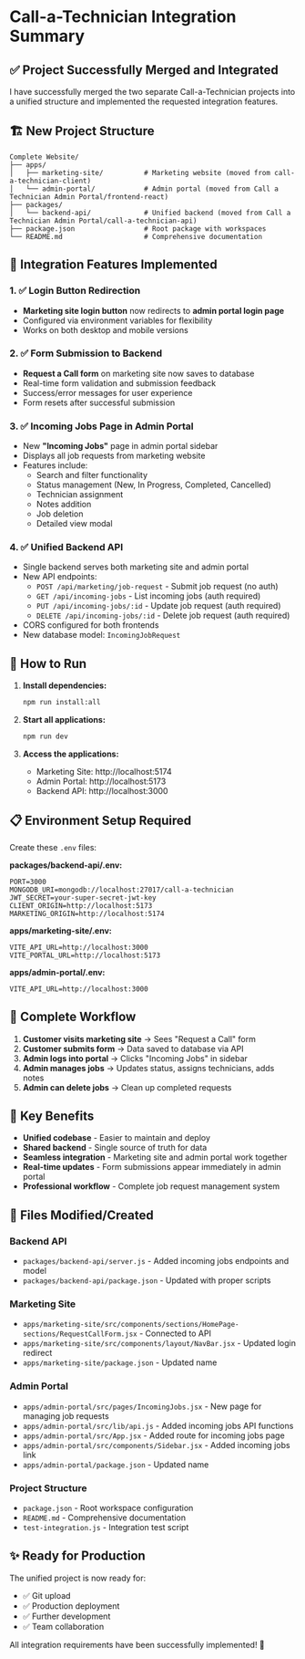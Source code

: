 # Call-a-Technician Integration Summary

## ✅ Project Successfully Merged and Integrated

I have successfully merged the two separate Call-a-Technician projects into a unified structure and implemented the requested integration features.

## 🏗️ New Project Structure

```
Complete Website/
├── apps/
│   ├── marketing-site/          # Marketing website (moved from call-a-technician-client)
│   └── admin-portal/            # Admin portal (moved from Call a Technician Admin Portal/frontend-react)
├── packages/
│   └── backend-api/             # Unified backend (moved from Call a Technician Admin Portal/call-a-technician-api)
├── package.json                 # Root package with workspaces
└── README.md                    # Comprehensive documentation
```

## 🔗 Integration Features Implemented

### 1. ✅ Login Button Redirection
- **Marketing site login button** now redirects to **admin portal login page**
- Configured via environment variables for flexibility
- Works on both desktop and mobile versions

### 2. ✅ Form Submission to Backend
- **Request a Call form** on marketing site now saves to database
- Real-time form validation and submission feedback
- Success/error messages for user experience
- Form resets after successful submission

### 3. ✅ Incoming Jobs Page in Admin Portal
- New **"Incoming Jobs"** page in admin portal sidebar
- Displays all job requests from marketing website
- Features include:
  - Search and filter functionality
  - Status management (New, In Progress, Completed, Cancelled)
  - Technician assignment
  - Notes addition
  - Job deletion
  - Detailed view modal

### 4. ✅ Unified Backend API
- Single backend serves both marketing site and admin portal
- New API endpoints:
  - `POST /api/marketing/job-request` - Submit job request (no auth)
  - `GET /api/incoming-jobs` - List incoming jobs (auth required)
  - `PUT /api/incoming-jobs/:id` - Update job request (auth required)
  - `DELETE /api/incoming-jobs/:id` - Delete job request (auth required)
- CORS configured for both frontends
- New database model: `IncomingJobRequest`

## 🚀 How to Run

1. **Install dependencies:**
   ```bash
   npm run install:all
   ```

2. **Start all applications:**
   ```bash
   npm run dev
   ```

3. **Access the applications:**
   - Marketing Site: http://localhost:5174
   - Admin Portal: http://localhost:5173
   - Backend API: http://localhost:3000

## 📋 Environment Setup Required

Create these `.env` files:

**packages/backend-api/.env:**
```env
PORT=3000
MONGODB_URI=mongodb://localhost:27017/call-a-technician
JWT_SECRET=your-super-secret-jwt-key
CLIENT_ORIGIN=http://localhost:5173
MARKETING_ORIGIN=http://localhost:5174
```

**apps/marketing-site/.env:**
```env
VITE_API_URL=http://localhost:3000
VITE_PORTAL_URL=http://localhost:5173
```

**apps/admin-portal/.env:**
```env
VITE_API_URL=http://localhost:3000
```

## 🔄 Complete Workflow

1. **Customer visits marketing site** → Sees "Request a Call" form
2. **Customer submits form** → Data saved to database via API
3. **Admin logs into portal** → Clicks "Incoming Jobs" in sidebar
4. **Admin manages jobs** → Updates status, assigns technicians, adds notes
5. **Admin can delete jobs** → Clean up completed requests

## 🎯 Key Benefits

- **Unified codebase** - Easier to maintain and deploy
- **Shared backend** - Single source of truth for data
- **Seamless integration** - Marketing site and admin portal work together
- **Real-time updates** - Form submissions appear immediately in admin portal
- **Professional workflow** - Complete job request management system

## 📁 Files Modified/Created

### Backend API
- `packages/backend-api/server.js` - Added incoming jobs endpoints and model
- `packages/backend-api/package.json` - Updated with proper scripts

### Marketing Site
- `apps/marketing-site/src/components/sections/HomePage-sections/RequestCallForm.jsx` - Connected to API
- `apps/marketing-site/src/components/layout/NavBar.jsx` - Updated login redirect
- `apps/marketing-site/package.json` - Updated name

### Admin Portal
- `apps/admin-portal/src/pages/IncomingJobs.jsx` - New page for managing job requests
- `apps/admin-portal/src/lib/api.js` - Added incoming jobs API functions
- `apps/admin-portal/src/App.jsx` - Added route for incoming jobs page
- `apps/admin-portal/src/components/Sidebar.jsx` - Added incoming jobs link
- `apps/admin-portal/package.json` - Updated name

### Project Structure
- `package.json` - Root workspace configuration
- `README.md` - Comprehensive documentation
- `test-integration.js` - Integration test script

## ✨ Ready for Production

The unified project is now ready for:
- ✅ Git upload
- ✅ Production deployment
- ✅ Further development
- ✅ Team collaboration

All integration requirements have been successfully implemented! 🎉

